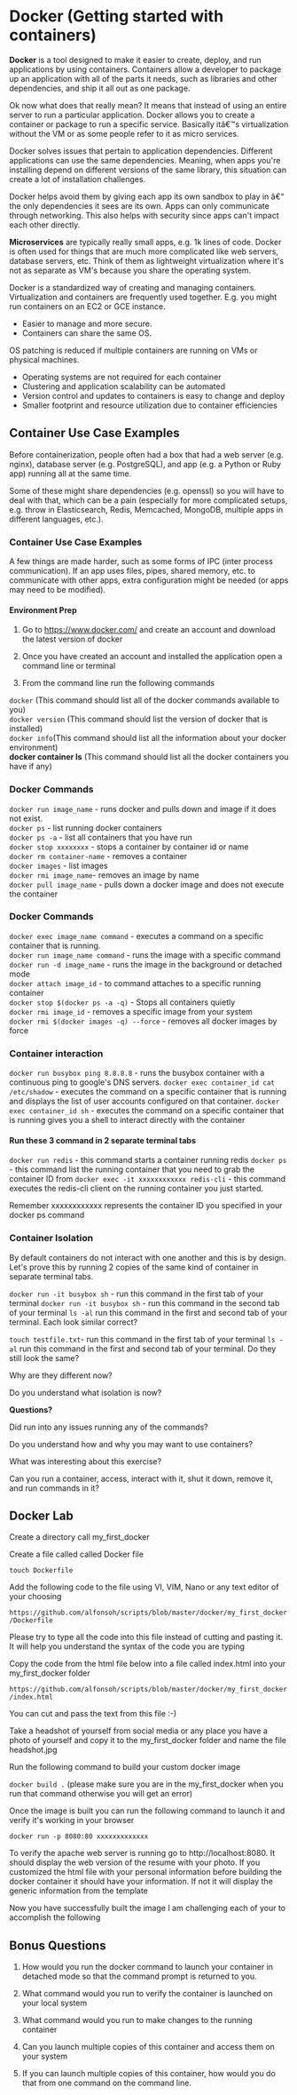 # Docker (Getting started with containers)

**Docker** is a tool designed to make it easier to create, deploy, and run applications by using containers. Containers allow a developer to package up an application with all of the parts it needs, such as libraries and other dependencies, and ship it all out as one package.

Ok now what does that really mean? It means that instead of using an entire server to run a particular application. Docker allows you to create a container or package to run a specific service. Basically itâ€™s virtualization without the VM or as some people refer to it as micro services.


Docker solves issues that pertain to application dependencies. Different applications can use the same dependencies. Meaning, when apps you're installing depend on different versions of the same library, this situation can create a lot of installation challenges.

Docker helps avoid them by giving each app its own sandbox to play in â€“ the only dependencies it sees are its own. Apps can only communicate through networking. This also helps with security since apps can't impact each other directly.


**Microservices** are typically really small apps, e.g. 1k lines of code. Docker is often used for things that are much more complicated like web servers, database servers, etc. Think of them as lightweight virtualization where it's not as separate as VM's because you share the operating system.


Docker is a standardized way of creating and managing containers. Virtualization and containers are frequently used together. E.g. you might run containers on an EC2 or GCE instance.


- Easier to manage and more secure.
- Containers can share the same OS.

OS patching is reduced if multiple containers are running on VMs or physical machines.

- Operating systems are not required for each container
- Clustering and application scalability can be automated
- Version control and updates to containers is easy to change and deploy
- Smaller footprint and resource utilization due to container efficiencies


## Container Use Case Examples

Before containerization, people often had a box that had a web server (e.g. nginx), database server (e.g. PostgreSQL), and app (e.g. a Python or Ruby app) running all at the same time. 

Some of these might share dependencies (e.g. openssl) so you will have to deal with that, which can be a pain (especially for more complicated setups, e.g. throw in Elasticsearch, Redis, Memcached, MongoDB, multiple apps in different languages, etc.).


### Container Use Case Examples


A few things are made harder, such as some forms of IPC (inter process communication). If an app uses files, pipes, shared memory, etc. to communicate with other apps, extra configuration might be needed (or apps may need to be modified).


#### Environment Prep

1. Go to https://www.docker.com/ and create an account and download the latest version of docker

2. Once you have created an account and installed the application open a command line or terminal

3. From the command line run the following commands

`docker` (This command should list all of the docker commands available to you)  
`docker version`  (This command should list the version of docker that is installed)  
`docker info`(This command should list all the information about your docker environment)  
**docker container ls** (This command should list all the docker containers you have if any)  


### Docker Commands

`docker run image_name` - runs docker and pulls down and image if it does not exist.  
`docker ps` - list running docker containers  
`docker ps -a` - list all containers that you have run  
`docker stop xxxxxxxx` - stops a container by container id or name  
`docker rm container-name` - removes a container  
`docker images` - list images  
`docker rmi image_name`- removes an image by name  
`docker pull image_name` - pulls down a docker image and does not execute the container  

### Docker Commands

`docker exec image_name command` - executes a command on a specific container that is running.  
`docker run image_name command`  - runs the image with a  specific command  
`docker run -d image_name` - runs the image in the background or detached mode  
`docker attach image_id` - to command attaches to a specific running container  
`docker stop $(docker ps -a -q)` - Stops all containers quietly  
`docker rmi image_id` - removes a specific image from your system  
`docker rmi $(docker images -q) --force` - removes all docker images by force  


### Container interaction

`docker run busybox ping 8.8.8.8` - runs the busybox container with a continuous ping to google's DNS servers.
`docker exec container_id cat /etc/shadow` - executes the command on a specific container that is running and displays the list of user accounts configured on that container.
`docker exec container_id sh` - executes the command on a specific container that is running gives you a shell to interact directly with the container

#### Run these 3 command in 2 separate terminal tabs

`docker run redis` - this command starts a container running redis
`docker ps` - this command list the running container that you need to grab the container ID from
`docker exec -it xxxxxxxxxxxx redis-cli` - this command executes the redis-cli client on the running container you just started.

Remember xxxxxxxxxxxx represents the container ID you specified in your docker ps command



### Container Isolation


By default containers do not interact with one another and this is by design. Let's prove this by running 2 copies of the same kind of container in separate terminal tabs.

`docker run -it busybox sh` - run this command in the first tab of your terminal
`docker run -it busybox sh` - run this command in the second tab of your terminal
`ls -al` run this command in the first and second tab of your terminal. Each look similar correct?

`touch testfile.txt`- run this command in the first tab of your terminal
`ls -al` run this command in the first and second tab of your terminal. Do they still look the same?

Why are they different now?

Do you understand what isolation is now?


**Questions?**

Did run into any issues running any of the commands?

Do you understand how and why you may want to use containers?

What was interesting about this exercise?

Can you run a container, access, interact with it, shut it down, remove it, and run commands in it?

## Docker Lab

Create a directory call my_first_docker

Create a file called called Docker file

`touch Dockerfile`

Add the following code to the file using VI, VIM, Nano or any text editor of your choosing

`https://github.com/alfonsoh/scripts/blob/master/docker/my_first_docker/Dockerfile`

Please try to type all the code into this file instead of cutting and pasting it. It will help you understand the syntax of the code you are typing

Copy the code from the html file below into a file called index.html into your my_first_docker folder

`https://github.com/alfonsoh/scripts/blob/master/docker/my_first_docker/index.html`

You can cut and pass the text from this file :-)

Take a headshot of yourself from social media or any place you have a photo of yourself and copy it to the my_first_docker folder and name the file headshot.jpg

Run the following command to build your custom docker image

`docker build .` (please make sure you are in the my_first_docker when you run that command otherwise you will get an error)

Once the image is built you can run the following command to launch it and verify it's working in your browser

`docker run -p 8080:80 xxxxxxxxxxxxx`

To verify the apache web server is running go to http://localhost:8080. It should display the web version of the resume with your photo. If you customized the html file with your personal information before building the docker container it should have your information. If not it will display the generic information from the template

Now you have successfully built the image I am challenging each of your to accomplish the following

## Bonus Questions

1. How would you run the docker command to launch your container in detached mode so that the command prompt is returned to you.

2. What command would you run to verify the container is launched on your local system

3. What command would you run to make changes to the running container

4. Can you launch multiple copies of this container and access them on your system 

5. If you can launch multiple copies of this container, how would you do that from one command on the command line.


